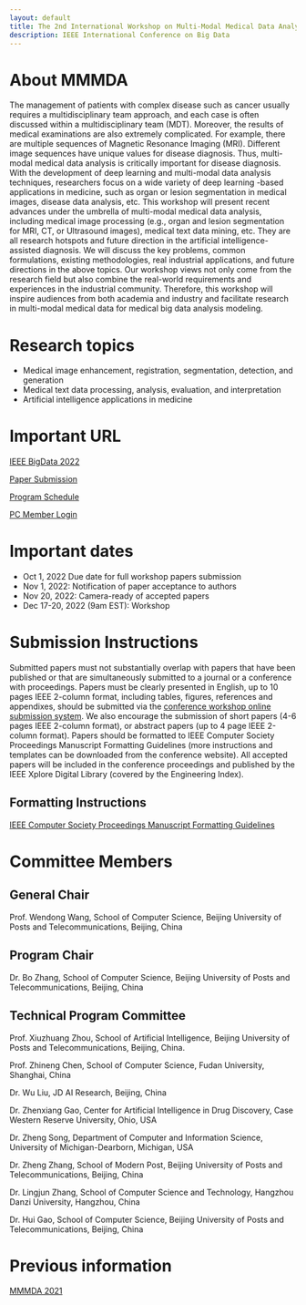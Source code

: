 ```yaml
---
layout: default
title: The 2nd International Workshop on Multi-Modal Medical Data Analysis
description: IEEE International Conference on Big Data
---
```


# About MMMDA

The management of patients with complex disease such as cancer usually requires a multidisciplinary team approach, and each case is often discussed within a multidisciplinary team (MDT). Moreover, the results of medical examinations are also extremely complicated. For example, there are multiple sequences of Magnetic Resonance Imaging (MRI). Different image sequences have unique values for disease diagnosis. Thus, multi-modal medical data analysis is critically important for disease diagnosis. With the development of deep learning and multi-modal data analysis techniques, researchers focus on a wide variety of deep learning -based applications in medicine, such as organ or lesion segmentation in medical images, disease data analysis, etc. This workshop will present recent advances under the umbrella of multi-modal medical data analysis, including medical image processing (e.g., organ and lesion segmentation for MRI, CT, or Ultrasound images), medical text data mining, etc. They are all research hotspots and future direction in the artificial intelligence-assisted diagnosis. We will discuss the key problems, common formulations, existing methodologies, real industrial applications, and future directions in the above topics. Our workshop views not only come from the research field but also combine the real-world requirements and experiences in the industrial community. Therefore, this workshop will inspire audiences from both academia and industry and facilitate research in multi-modal medical data for medical big data analysis modeling.

# Research topics

- Medical image enhancement, registration, segmentation, detection, and generation
- Medical text data processing, analysis, evaluation, and interpretation
- Artificial intelligence applications in medicine

# Important URL

[IEEE BigData 2022](http://bigdataieee.org/BigData2022/)

[Paper Submission](https://wi-lab.com/cyberchair/2022/bigdata22/scripts/submit.php?subarea=S10&undisplay_detail=1&wh=/cyberchair/2022/bigdata22/scripts/ws_submit.php)

[Program Schedule](http://bigdataieee.org/BigData2022/Main_program_tentative.pdf)

[PC Member Login](https://wi-lab.com/cyberchair/2022/bigdata22/pcmb/pc_index.php?subarea=S10)

# Important dates

- Oct 1, 2022 Due date for full workshop papers submission
- Nov 1, 2022: Notification of paper acceptance to authors
- Nov 20, 2022: Camera-ready of accepted papers
- Dec 17-20, 2022 (9am EST): Workshop

# Submission Instructions

Submitted papers must not substantially overlap with papers that have been published or that are simultaneously submitted to a journal or a conference with proceedings. Papers must be clearly presented in English, up to 10 pages IEEE 2-column format, including tables, figures, references and appendixes, should be submitted via the [conference workshop online submission system](https://wi-lab.com/cyberchair/2022/bigdata22/scripts/submit.php?subarea=S10&undisplay_detail=1&wh=/cyberchair/2022/bigdata22/scripts/ws_submit.php). We also encourage the submission of short papers (4-6 pages IEEE 2-column format), or abstract papers (up to 4 page IEEE 2-column format). Papers should be formatted to IEEE Computer Society Proceedings Manuscript Formatting Guidelines (more instructions and templates can be downloaded from the conference website). All accepted papers will be included in the conference proceedings and published by the IEEE Xplore Digital Library (covered by the Engineering Index).

## Formatting Instructions

[IEEE Computer Society Proceedings Manuscript Formatting Guidelines](https://www.ieee.org/conferences/publishing/templates.html)

# Committee Members

## General Chair

Prof. Wendong Wang, School of Computer Science, Beijing University of Posts and Telecommunications, Beijing, China

## Program Chair

Dr. Bo Zhang, School of Computer Science, Beijing University of Posts and Telecommunications, Beijing, China

## Technical Program Committee

Prof. Xiuzhuang Zhou, School of Artificial Intelligence, Beijing University of Posts and Telecommunications, Beijing, China.

Prof. Zhineng Chen, School of Computer Science, Fudan University, Shanghai, China

Dr. Wu Liu, JD AI Research, Beijing, China

Dr. Zhenxiang Gao, Center for Artificial Intelligence in Drug Discovery, Case Western Reserve University, Ohio, USA

Dr. Zheng Song, Department of Computer and Information Science, University of Michigan-Dearborn, Michigan, USA

Dr. Zheng Zhang, School of Modern Post, Beijing University of Posts and Telecommunications, Beijing, China

Dr. Lingjun Zhang, School of Computer Science and Technology, Hangzhou Danzi University, Hangzhou, China

Dr. Hui Gao, School of Computer Science, Beijing University of Posts and Telecommunications, Beijing, China

# Previous information

[MMMDA 2021](https://mmmda.bupt.cc/2021.html)
